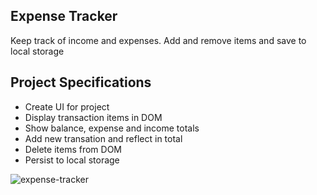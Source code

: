 ## Expense Tracker

Keep track of income and expenses. Add and remove items and save to local storage

## Project Specifications

- Create UI for project
- Display transaction items in DOM
- Show balance, expense and income totals
- Add new transation and reflect in total
- Delete items from DOM
- Persist to local storage


![expense-tracker](https://user-images.githubusercontent.com/44845754/147863799-fc5de9b2-881d-43fa-adf2-6d492354906a.gif)
